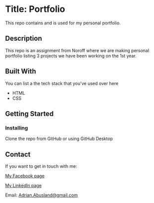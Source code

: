 # Title: Portfolio

This repo contains and is used for my personal portfolio.

## Description

This repo is an assignment from Noroff where we are making personal portfolio listing 3 projects we have been working on the 1st year.

## Built With

You can list a the tech stack that you've used over here

- HTML
- CSS

## Getting Started

### Installing

Clone the repo from GitHub or using GitHub Desktop

## Contact

If you want to get in touch with me:

[My Facebook page](https://www.facebook.com/adrian.frestad/)

[My LinkedIn page](https://www.linkedin.com/in/adrian-frestad-abusland-b39976180/)

Email: Adrian.Abusland@gmail.com
